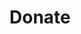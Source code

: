 # Donate 

<donate-section></donate-section>

<script src="https://sparqlite.gitlab.io/donate-comp/entry.bundled.js" defer></script>